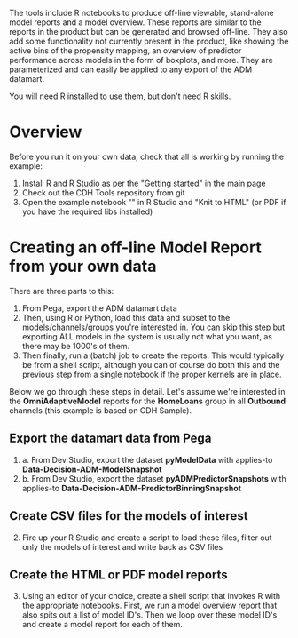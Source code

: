 The tools include R notebooks to produce off-line viewable, stand-alone model reports and a model overview. These reports are similar to the reports in the product but can be generated and browsed off-line. They also add some functionality not currently present in the product, like showing the active bins of the propensity mapping, an overview of predictor performance across models in the form of boxplots, and more. They are parameterized and can easily be applied to any export of the ADM datamart.

You will need R installed to use them, but don't need R skills.

# Overview

Before you run it on your own data, check that all is working by running the example:

1. Install R and R Studio as per the "Getting started" in the main page
2. Check out the CDH Tools repository from git
3. Open the example notebook "" in R Studio and "Knit to HTML" (or PDF if you have the required libs installed)

# Creating an off-line Model Report from your own data

There are three parts to this:

1. From Pega, export the ADM datamart data
2. Then, using R or Python, load this data and subset to the models/channels/groups you're interested in. You can skip this step but exporting ALL models in the system is usually not what you want, as there may be 1000's of them.
3. Then finally, run a (batch) job to create the reports. This would typically be from a shell script, although you can of course do both this and the previous step from a single notebook if the proper kernels are in place.

Below we go through these steps in detail. Let's assume we're interested in the **OmniAdaptiveModel** reports for the **HomeLoans** group in all **Outbound** channels (this example is based on CDH Sample).

## Export the datamart data from Pega

1. a. From Dev Studio, export the dataset **pyModelData** with applies-to **Data-Decision-ADM-ModelSnapshot**
1. b. From Dev Studio, export the dataset **pyADMPredictorSnapshots** with applies-to **Data-Decision-ADM-PredictorBinningSnapshot**

## Create CSV files for the models of interest

2. Fire up your R Studio and create a script to load these files, filter out only the models of interest and write back as CSV files

## Create the HTML or PDF model reports

3. Using an editor of your choice, create a shell script that invokes R with the appropriate notebooks. First, we run a model overview report that also spits out a list of model ID's. Then we loop over these model ID's and create a model report for each of them.







